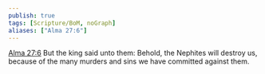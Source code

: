 ```yaml
---
publish: true
tags: [Scripture/BoM, noGraph]
aliases: ["Alma 27:6"]
---
```

[Alma 27:6](https://churchofjesuschrist.org/study/scriptures/bofm/alma/27?lang=eng&id=p6#p6) But the king said unto them: Behold, the Nephites will destroy us, because of the many murders and sins we have committed against them.
